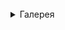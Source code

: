 <picture>
    <source media="(prefers-color-scheme: dark)" srcset="https://user-images.githubusercontent.com/84059957/215088292-cf50a16b-422b-43cc-a211-c4169553ca62.png">
    <source media="(prefers-color-scheme: light)" srcset="https://user-images.githubusercontent.com/84059957/210322548-b635bad5-c53d-4209-a73e-fb0adcc437bf.png">
    <img height="0.8">
</picture>

<!-- Toggle -->
<details>
<summary>
Галерея
</summary>


<h3 align="center">Внешний кид</h3> 
  
<picture><img width="500" src="https://user-images.githubusercontent.com/84059957/228465042-31a6d012-23ee-4ae1-81df-1a9adf7ff4f4.png"></picture>

---
  
<h3 align="center">Внешний кид</h3>
  
html код:
html
<img src="">

<!-- Окончание -->
<picture>
    <source media="(prefers-color-scheme: dark)" srcset="https://user-images.githubusercontent.com/84059957/215088776-b06bbe95-42fd-4d78-bcae-70cdbeebbbd3.png">
    <source media="(prefers-color-scheme: light)" srcset="https://user-images.githubusercontent.com/84059957/210319906-4f1e79cb-1a45-4e5c-93e9-ae21e197e0b9.png">
    <img>
</picture>
</details>
